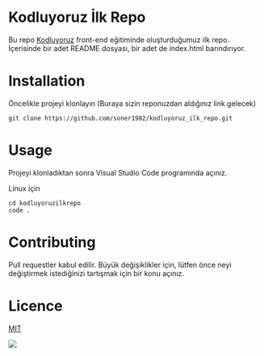 # Kodluyoruz İlk Repo

Bu repo [Kodluyoruz](www.kodluyoruz.org) front-end eğitiminde oluşturduğumuz ilk repo. İçerisinde bir adet 
README dosyası, bir adet de index.html barındırıyor.

# Installation

Öncelikle projeyi klonlayın (Buraya sizin reponuzdan aldığınız link gelecek)

`git clone https://github.com/soner1982/kodluyoruz_ilk_repo.git`

# Usage
Projeyi klonladıktan sonra Visual Studio Code programında açınız.

Linux için

```
cd kodluyoruzilkrepo 
code .
```

# Contributing

Pull requestler kabul edilir. Büyük değişiklikler için, lütfen önce neyi değiştirmek istediğinizi tartışmak için bir konu açınız.

# Licence
[MIT](https://choosealicense.com/licenses/mit/)


![](https://resimdiyari.com/_data/i/upload/2012/07/17/20120717103910-733388b8-me.jpg)
